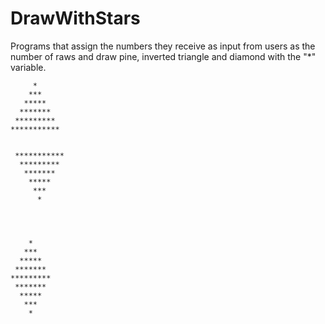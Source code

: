# DrawWithStars
 Programs that assign the numbers they receive as input from users as the number of raws and draw pine, inverted triangle and diamond with the "*" variable.


``` 
     * 
    *** 
   ***** 
  ******* 
 ********* 
***********
```
```

 ***********
  *********
   *******
    *****
     ***
      *



```




```

    *
   ***
  *****
 *******
*********
 *******
  *****
   ***
    *


```
